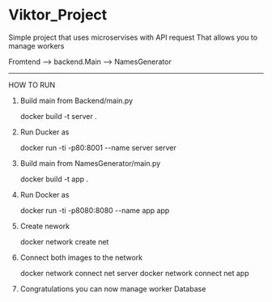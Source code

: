 # Viktor_Project

Simple project that uses  microservises with API request That allows you to manage workers


Fromtend  --> backend.Main --> NamesGenerator 



******************
HOW TO RUN 

1. Build main from Backend/main.py   
   
   docker build -t server  .

2. Run Ducker as 
    
    docker run -ti -p80:8001 --name server  server

3. Build main from NamesGenerator/main.py   
    
    docker build -t app  .

4. Run Docker as 
    
    docker run -ti -p8080:8080 --name app  app

4. Create nework
    
    docker network create net 

5. Connect both images to the network
    
    docker network connect net server 
    docker network connect net app     

6. Congratulations  you can now manage worker Database     

